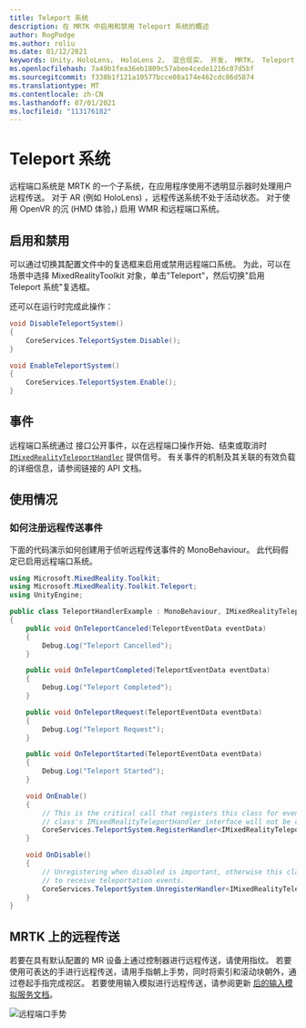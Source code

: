 ```yaml
---
title: Teleport 系统
description: 在 MRTK 中启用和禁用 Teleport 系统的概述
author: RogPodge
ms.author: roliu
ms.date: 01/12/2021
keywords: Unity，HoloLens， HoloLens 2， 混合现实， 开发， MRTK， Teleport 系统，
ms.openlocfilehash: 7a49b1fea36eb1809c57abee4cede1216c07d5bf
ms.sourcegitcommit: f338b1f121a10577bcce08a174e462cdc86d5874
ms.translationtype: MT
ms.contentlocale: zh-CN
ms.lasthandoff: 07/01/2021
ms.locfileid: "113176182"
---
```

# <a name="teleport-system"></a>Teleport 系统

远程端口系统是 MRTK 的一个子系统，在应用程序使用不透明显示器时处理用户远程传送。 对于 AR (例如 HoloLens) ，远程传送系统不处于活动状态。 对于使用 OpenVR 的沉 (HMD 体验，) 启用 WMR 和远程端口系统。

## <a name="enabling-and-disabling"></a>启用和禁用

可以通过切换其配置文件中的复选框来启用或禁用远程端口系统。
为此，可以在场景中选择 MixedRealityToolkit 对象，单击"Teleport"，然后切换"启用 Teleport 系统"复选框。

还可以在运行时完成此操作：

```c#
void DisableTeleportSystem()
{
    CoreServices.TeleportSystem.Disable();
}

void EnableTeleportSystem()
{
    CoreServices.TeleportSystem.Enable();
}
```

## <a name="events"></a>事件

远程端口系统通过 接口公开事件，以在远程端口操作开始、结束或取消时 [`IMixedRealityTeleportHandler`](xref:Microsoft.MixedReality.Toolkit.Teleport.IMixedRealityTeleportHandler) 提供信号。
有关事件的机制及其关联的有效负载的详细信息，请参阅链接的 API 文档。

## <a name="usage"></a>使用情况

### <a name="how-to-register-for-teleportation-events"></a>如何注册远程传送事件

下面的代码演示如何创建用于侦听远程传送事件的 MonoBehaviour。 此代码假定已启用远程端口系统。

```c#
using Microsoft.MixedReality.Toolkit;
using Microsoft.MixedReality.Toolkit.Teleport;
using UnityEngine;

public class TeleportHandlerExample : MonoBehaviour, IMixedRealityTeleportHandler
{
    public void OnTeleportCanceled(TeleportEventData eventData)
    {
        Debug.Log("Teleport Cancelled");
    }

    public void OnTeleportCompleted(TeleportEventData eventData)
    {
        Debug.Log("Teleport Completed");
    }

    public void OnTeleportRequest(TeleportEventData eventData)
    {
        Debug.Log("Teleport Request");
    }

    public void OnTeleportStarted(TeleportEventData eventData)
    {
        Debug.Log("Teleport Started");
    }

    void OnEnable()
    {
        // This is the critical call that registers this class for events. Without this
        // class's IMixedRealityTeleportHandler interface will not be called.
        CoreServices.TeleportSystem.RegisterHandler<IMixedRealityTeleportHandler>(this);
    }

    void OnDisable()
    {
        // Unregistering when disabled is important, otherwise this class will continue
        // to receive teleportation events.
        CoreServices.TeleportSystem.UnregisterHandler<IMixedRealityTeleportHandler>(this);
    }
}
```

## <a name="teleporting-on-mrtk"></a>MRTK 上的远程传送

若要在具有默认配置的 MR 设备上通过控制器进行远程传送，请使用指纹。 若要使用可表达的手进行远程传送，请用手指朝上手势，同时将索引和滚动块朝外，通过卷起手指完成视区。 若要使用输入模拟进行远程传送，请参阅更新 [后的输入模拟服务文档](../input-simulation/input-simulation-service.md)。

  ![远程端口手势](../images/teleport/handteleport.gif)
